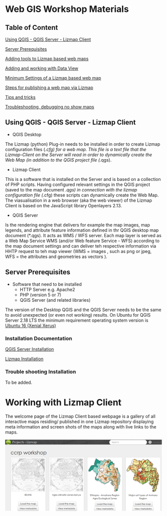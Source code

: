 # Web GIS Workshop Materials

## Table of Content

[Using QGIS - QGIS Server - Lizmap Client](#using-qgis---qgis-server---lizmap-client)

[Server Prerequisites](#server-prerequisites)

[Adding tools to Lizmap based web maps](tools.md)

[Adding and working with Data View](dataview.md)

[Minimum Settings of a Lizmap based web map](min_settings.md)

[Steps for publishing a web map via Lizmap](publishing_map.md)

[Tips and tricks](notes.md)

[Troubleshooting, debugging no show maps](troubleshooting.md)



## Using QGIS - QGIS Server - Lizmap Client

* QGIS Desktop

The Lizmap (python) Plug-in needs to be installed in order to create Lizmap configuration files (*.cfg) for a web map. This file is a text file that the Lizmap-Client on the Server will read in order to dynamically create the Web Map (in addition to the QGIS project file (*.qgs). 

* Lizmap Client

This is a software that is installed on the Server and is based on a collection of PHP scripts. Having configured relevant settings in the QGIS project (saved to the map document *.qgs) in connection with the lizmap configuration file (*.cfg) these scripts can dynamically create the Web Map. The viasualisation in a web browser (aka the web viewer) of the Lizmap Client is based on the JavaScript library Openlayers 2.13.


* QGIS Server

Is the rendering engine that delivers for example the map images, map legends, and attribute feature information defined in thr QGIS desktop map document (*.qgs). It  acts as WMS / WFS server. Each map layer is served as a Web Map Service WMS (and/or Web feature Service - WFS) according to the map document settings and can deliver teh respective information via HHTP request to teh map viewer (WMS = images , such as png or jpeg, WFS = the attributes and geometries as vectors ).


## Server Prerequisites

* Software that need to be installed
   * HTTP Server e.g. Apache2
   * PHP (version 5 or 7)
   * QGIS Server (and related libraries)
   
The version of the Desktop QGIS and the QGIS Server needs to be the same to avoid unexpected (or even not working) results. On Ubuntu for QGIS Server 2.18 LTS the minimum requirement operating system version is [Ubuntu 16 (Xenial Xerus)](http://releases.ubuntu.com/16.04)
 
### Installation Documentation 

[QGIS Server Installation](https://docs.3liz.com/en/install/windows.html#qgis-server-installation)

[Lizmap Installation](https://docs.3liz.com/en/install/windows.html)

### Trouble shooting Installation

To be added.

# Working with Lizmap Client

The welcome page of the Lizmap Client based webpage is a gallery of all interactive maps residing/ published in one Lizmap repository displaying meta information and screen shots of the maps along with live links to the maps.

![Lizmap Web map gallery](/images/lizmap_client_gallery.png)
